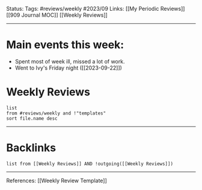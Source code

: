 Status:
Tags: #reviews/weekly #2023/09 
Links: [[My Periodic Reviews]] [[909 Journal MOC]] [[Weekly Reviews]]
___
# Main events this week: 
- Spent most of week ill, missed a lot of work.
- Went to Ivy's Friday night ([[2023-09-22]])



# Weekly Reviews
```dataview
list 
from #reviews/weekly and !"templates"
sort file.name desc
```
___
# Backlinks
```dataview
list from [[Weekly Reviews]] AND !outgoing([[Weekly Reviews]])
```
___



References: [[Weekly Review Template]]
